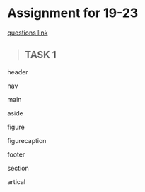# Assignment for 19-23

[questions link](https://elzero.org/html-assignments-lesson-from-19-to-23/)

> ## TASK 1

header

 nav

 main

 aside

figure

figurecaption

footer

section

artical
